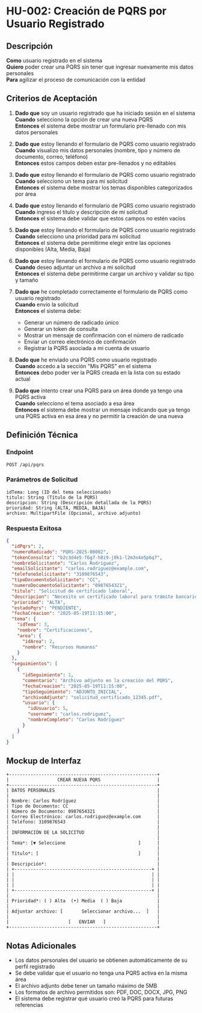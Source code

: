 # HU-002: Creación de PQRS por Usuario Registrado

## Descripción
**Como** usuario registrado en el sistema  
**Quiero** poder crear una PQRS sin tener que ingresar nuevamente mis datos personales  
**Para** agilizar el proceso de comunicación con la entidad

## Criterios de Aceptación

1. **Dado que** soy un usuario registrado que ha iniciado sesión en el sistema  
   **Cuando** selecciono la opción de crear una nueva PQRS  
   **Entonces** el sistema debe mostrar un formulario pre-llenado con mis datos personales

2. **Dado que** estoy llenando el formulario de PQRS como usuario registrado  
   **Cuando** visualizo mis datos personales (nombre, tipo y número de documento, correo, teléfono)  
   **Entonces** estos campos deben estar pre-llenados y no editables

3. **Dado que** estoy llenando el formulario de PQRS como usuario registrado  
   **Cuando** selecciono un tema para mi solicitud  
   **Entonces** el sistema debe mostrar los temas disponibles categorizados por área

4. **Dado que** estoy llenando el formulario de PQRS como usuario registrado  
   **Cuando** ingreso el título y descripción de mi solicitud  
   **Entonces** el sistema debe validar que estos campos no estén vacíos

5. **Dado que** estoy llenando el formulario de PQRS como usuario registrado  
   **Cuando** selecciono una prioridad para mi solicitud  
   **Entonces** el sistema debe permitirme elegir entre las opciones disponibles (Alta, Media, Baja)

6. **Dado que** estoy llenando el formulario de PQRS como usuario registrado  
   **Cuando** deseo adjuntar un archivo a mi solicitud  
   **Entonces** el sistema debe permitirme cargar un archivo y validar su tipo y tamaño

7. **Dado que** he completado correctamente el formulario de PQRS como usuario registrado  
   **Cuando** envío la solicitud  
   **Entonces** el sistema debe:
   - Generar un número de radicado único
   - Generar un token de consulta
   - Mostrar un mensaje de confirmación con el número de radicado
   - Enviar un correo electrónico de confirmación
   - Registrar la PQRS asociada a mi cuenta de usuario

8. **Dado que** he enviado una PQRS como usuario registrado  
   **Cuando** accedo a la sección "Mis PQRS" en el sistema  
   **Entonces** debo poder ver la PQRS creada en la lista con su estado actual

9. **Dado que** intento crear una PQRS para un área donde ya tengo una PQRS activa  
   **Cuando** selecciono el tema asociado a esa área  
   **Entonces** el sistema debe mostrar un mensaje indicando que ya tengo una PQRS activa en esa área y no permitir la creación de una nueva

## Definición Técnica

### Endpoint
```
POST /api/pqrs
```

### Parámetros de Solicitud
```
idTema: Long (ID del tema seleccionado)
titulo: String (Título de la PQRS)
descripcion: String (Descripción detallada de la PQRS)
prioridad: String (ALTA, MEDIA, BAJA)
archivo: MultipartFile (Opcional, archivo adjunto)
```

### Respuesta Exitosa
```json
{
  "idPqrs": 2,
  "numeroRadicado": "PQRS-2025-00002",
  "tokenConsulta": "b2c3d4e5-f6g7-h8i9-j0k1-l2m3n4o5p6q7",
  "nombreSolicitante": "Carlos Rodríguez",
  "emailSolicitante": "carlos.rodriguez@example.com",
  "telefonoSolicitante": "3109876543",
  "tipoDocumentoSolicitante": "CC",
  "numeroDocumentoSolicitante": "0987654321",
  "titulo": "Solicitud de certificado laboral",
  "descripcion": "Necesito un certificado laboral para trámite bancario...",
  "prioridad": "ALTA",
  "estadoPqrs": "PENDIENTE",
  "fechaCreacion": "2025-05-19T11:15:00",
  "tema": {
    "idTema": 3,
    "nombre": "Certificaciones",
    "area": {
      "idArea": 2,
      "nombre": "Recursos Humanos"
    }
  },
  "seguimientos": [
    {
      "idSeguimiento": 1,
      "comentario": "Archivo adjunto en la creación del PQRS",
      "fechaCreacion": "2025-05-19T11:15:00",
      "tipoSeguimiento": "ADJUNTO_INICIAL",
      "archivoAdjunto": "solicitud_certificado_12345.pdf",
      "usuario": {
        "idUsuario": 5,
        "username": "carlos.rodriguez",
        "nombreCompleto": "Carlos Rodríguez"
      }
    }
  ]
}
```

## Mockup de Interfaz

```
+-------------------------------------------------------+
|                  CREAR NUEVA PQRS                     |
+-------------------------------------------------------+
| DATOS PERSONALES                                      |
|                                                       |
| Nombre: Carlos Rodríguez                              |
| Tipo de Documento: CC                                 |
| Número de Documento: 0987654321                       |
| Correo Electrónico: carlos.rodriguez@example.com      |
| Teléfono: 3109876543                                  |
|                                                       |
| INFORMACIÓN DE LA SOLICITUD                           |
|                                                       |
| Tema*: [▼ Seleccione                           ]      |
|                                                       |
| Título*: [                                     ]      |
|                                                       |
| Descripción*:                                         |
| +---------------------------------------------------+ |
| |                                                   | |
| |                                                   | |
| |                                                   | |
| +---------------------------------------------------+ |
|                                                       |
| Prioridad*: ( ) Alta  (•) Media  ( ) Baja             |
|                                                       |
| Adjuntar archivo: [       Seleccionar archivo...  ]   |
|                                                       |
|                      [   ENVIAR   ]                   |
+-------------------------------------------------------+
```

## Notas Adicionales
- Los datos personales del usuario se obtienen automáticamente de su perfil registrado
- Se debe validar que el usuario no tenga una PQRS activa en la misma área
- El archivo adjunto debe tener un tamaño máximo de 5MB
- Los formatos de archivo permitidos son: PDF, DOC, DOCX, JPG, PNG
- El sistema debe registrar qué usuario creó la PQRS para futuras referencias
